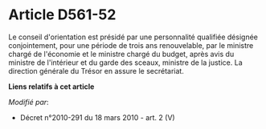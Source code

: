 # Article D561-52

Le conseil d'orientation est présidé par une personnalité qualifiée désignée conjointement, pour une période de trois ans
renouvelable, par le ministre chargé de l'économie et le ministre chargé du budget, après avis du ministre de l'intérieur et
du garde des sceaux, ministre de la justice. La        direction générale du Trésor en assure le secrétariat.

**Liens relatifs à cet article**

_Modifié par_:

  - Décret n°2010-291 du 18 mars 2010 - art. 2 (V)
